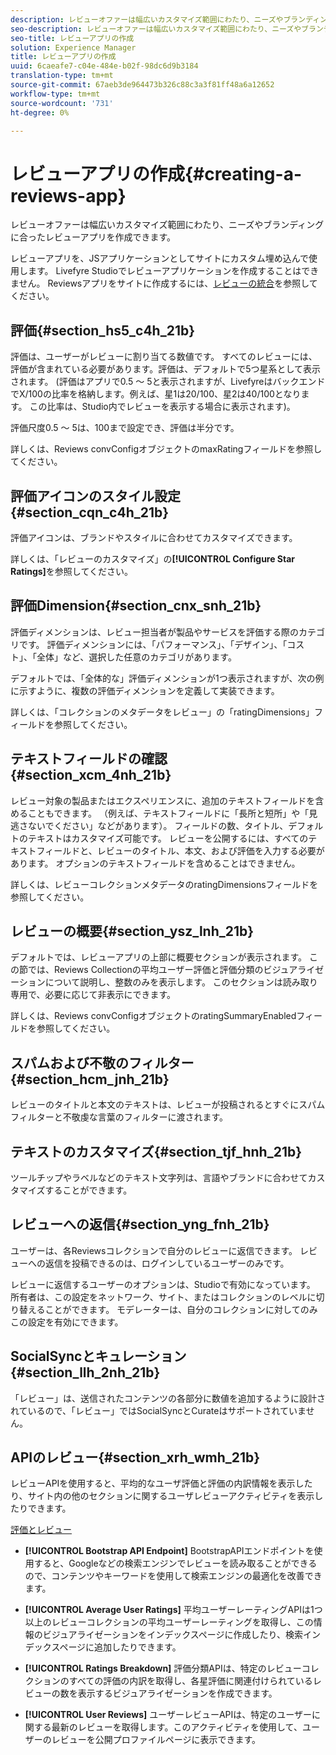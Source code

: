 ```yaml
---
description: レビューオファーは幅広いカスタマイズ範囲にわたり、ニーズやブランディングに合ったレビューアプリを作成できます。
seo-description: レビューオファーは幅広いカスタマイズ範囲にわたり、ニーズやブランディングに合ったレビューアプリを作成できます。
seo-title: レビューアプリの作成
solution: Experience Manager
title: レビューアプリの作成
uuid: 6caeafe7-c04e-484e-b02f-98dc6d9b3184
translation-type: tm+mt
source-git-commit: 67aeb3de964473b326c88c3a3f81ff48a6a12652
workflow-type: tm+mt
source-wordcount: '731'
ht-degree: 0%

---
```



# レビューアプリの作成{#creating-a-reviews-app}

レビューオファーは幅広いカスタマイズ範囲にわたり、ニーズやブランディングに合ったレビューアプリを作成できます。

レビューアプリを、JSアプリケーションとしてサイトにカスタム埋め込んで使用します。 Livefyre Studioでレビューアプリケーションを作成することはできません。 Reviewsアプリをサイトに作成するには、[レビューの統合](/help/implementation/c-app-integrations/c-reviews-integration.md)を参照してください。


## 評価{#section_hs5_c4h_21b}

評価は、ユーザーがレビューに割り当てる数値です。 すべてのレビューには、評価が含まれている必要があります。評価は、デフォルトで5つ星系として表示されます。 (評価はアプリで0.5 ～ 5と表示されますが、LivefyreはバックエンドでX/100の比率を格納します。例えば、星1は20/100、星2は40/100となります。 この比率は、Studio内でレビューを表示する場合に表示されます)。

評価尺度0.5 ～ 5は、100まで設定でき、評価は半分です。

詳しくは、Reviews convConfigオブジェクトのmaxRatingフィールドを参照してください。

## 評価アイコンのスタイル設定{#section_cqn_c4h_21b}

評価アイコンは、ブランドやスタイルに合わせてカスタマイズできます。

詳しくは、「レビューのカスタマイズ」の&#x200B;**[!UICONTROL Configure Star Ratings]**&#x200B;を参照してください。

## 評価Dimension{#section_cnx_snh_21b}

評価ディメンションは、レビュー担当者が製品やサービスを評価する際のカテゴリです。 評価ディメンションには、「パフォーマンス」、「デザイン」、「コスト」、「全体」など、選択した任意のカテゴリがあります。

デフォルトでは、「全体的な」評価ディメンションが1つ表示されますが、次の例に示すように、複数の評価ディメンションを定義して実装できます。

詳しくは、「コレクションのメタデータをレビュー」の「ratingDimensions」フィールドを参照してください。

## テキストフィールドの確認{#section_xcm_4nh_21b}

レビュー対象の製品またはエクスペリエンスに、追加のテキストフィールドを含めることもできます。 （例えば、テキストフィールドに「長所と短所」や「見逃さないでください」などがあります）。 フィールドの数、タイトル、デフォルトのテキストはカスタマイズ可能です。 レビューを公開するには、すべてのテキストフィールドと、レビューのタイトル、本文、および評価を入力する必要があります。 オプションのテキストフィールドを含めることはできません。

詳しくは、レビューコレクションメタデータのratingDimensionsフィールドを参照してください。

## レビューの概要{#section_ysz_lnh_21b}

デフォルトでは、レビューアプリの上部に概要セクションが表示されます。 この節では、Reviews Collectionの平均ユーザー評価と評価分類のビジュアライゼーションについて説明し、整数のみを表示します。 このセクションは読み取り専用で、必要に応じて非表示にできます。

詳しくは、Reviews convConfigオブジェクトのratingSummaryEnabledフィールドを参照してください。

## スパムおよび不敬のフィルター{#section_hcm_jnh_21b}

レビューのタイトルと本文のテキストは、レビューが投稿されるとすぐにスパムフィルターと不敬虔な言葉のフィルターに渡されます。

## テキストのカスタマイズ{#section_tjf_hnh_21b}

ツールチップやラベルなどのテキスト文字列は、言語やブランドに合わせてカスタマイズすることができます。

## レビューへの返信{#section_yng_fnh_21b}

ユーザーは、各Reviewsコレクションで自分のレビューに返信できます。 レビューへの返信を投稿できるのは、ログインしているユーザーのみです。

レビューに返信するユーザーのオプションは、Studioで有効になっています。 所有者は、この設定をネットワーク、サイト、またはコレクションのレベルに切り替えることができます。 モデレーターは、自分のコレクションに対してのみこの設定を有効にできます。

## SocialSyncとキュレーション{#section_llh_2nh_21b}

「レビュー」は、送信されたコンテンツの各部分に数値を追加するように設計されているので、「レビュー」ではSocialSyncとCurateはサポートされていません。

## APIのレビュー{#section_xrh_wmh_21b}

レビューAPIを使用すると、平均的なユーザ評価と評価の内訳情報を表示したり、サイト内の他のセクションに関するユーザレビューアクティビティを表示したりできます。

[評価とレビュー](https://api.livefyre.com/docs/apis/by-category/ratings-and-reviews)

* **[!UICONTROL Bootstrap API Endpoint]** BootstrapAPIエンドポイントを使用すると、Googleなどの検索エンジンでレビューを読み取ることができるので、コンテンツやキーワードを使用して検索エンジンの最適化を改善できます。

* **[!UICONTROL Average User Ratings]** 平均ユーザーレーティングAPIは1つ以上のレビューコレクションの平均ユーザーレーティングを取得し、この情報のビジュアライゼーションをインデックスページに作成したり、検索インデックスページに追加したりできます。

* **[!UICONTROL Ratings Breakdown]** 評価分類APIは、特定のレビューコレクションのすべての評価の内訳を取得し、各星評価に関連付けられているレビューの数を表示するビジュアライゼーションを作成できます。

* **[!UICONTROL User Reviews]** ユーザーレビューAPIは、特定のユーザーに関する最新のレビューを取得します。このアクティビティを使用して、ユーザーのレビューを公開プロファイルページに表示できます。
